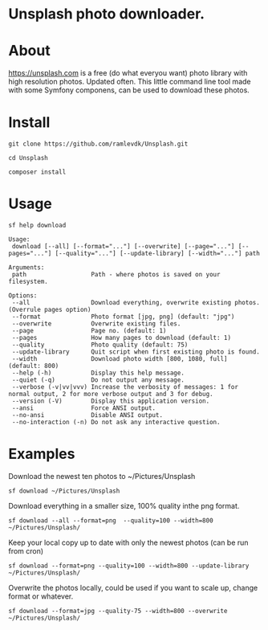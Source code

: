 # Unsplash photo downloader.

# About

https://unsplash.com is a free (do what everyou want) photo library with high resolution photos. Updated often. This
little command line tool made with some Symfony componens, can be used to download these photos.

# Install

    git clone https://github.com/ramlevdk/Unsplash.git
    
    cd Unsplash
    
    composer install

# Usage

    sf help download

```
Usage:
 download [--all] [--format="..."] [--overwrite] [--page="..."] [--pages="..."] [--quality="..."] [--update-library] [--width="..."] path

Arguments:
 path                  Path - where photos is saved on your filesystem.

Options:
 --all                 Download everything, overwrite existing photos. (Overrule pages option)
 --format              Photo format [jpg, png] (default: "jpg")
 --overwrite           Overwrite existing files.
 --page                Page no. (default: 1)
 --pages               How many pages to download (default: 1)
 --quality             Photo quality (default: 75)
 --update-library      Quit script when first existing photo is found.
 --width               Download photo width [800, 1080, full] (default: 800)
 --help (-h)           Display this help message.
 --quiet (-q)          Do not output any message.
 --verbose (-v|vv|vvv) Increase the verbosity of messages: 1 for normal output, 2 for more verbose output and 3 for debug.
 --version (-V)        Display this application version.
 --ansi                Force ANSI output.
 --no-ansi             Disable ANSI output.
 --no-interaction (-n) Do not ask any interactive question.
 ```
 
 # Examples
 
 Download the newest ten photos to ~/Pictures/Unsplash
 
    sf download ~/Pictures/Unsplash
    
 Download everything in a smaller size, 100% quality inthe png format.
 
    sf download --all --format=png  --quality=100 --width=800 ~/Pictures/Unsplash/
    
 Keep your local copy up to date with only the newest photos (can be run from cron)
 
    sf download --format=png --quality=100 --width=800 --update-library ~/Pictures/Unsplash/
 
 Overwrite the photos locally, could be used if you want to scale up, change format or whatever.
 
    sf download --format=jpg --quality-75 --width=800 --overwrite ~/Pictures/Unsplash/
